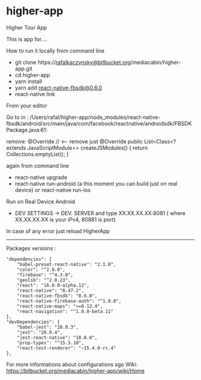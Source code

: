 # higher-app
Higher Tour App

This is app for....

How to run it locally from command line

- git clone https://rafalkaczynsky@bitbucket.org/mediacabin/higher-app.git
- cd higher-app
- yarn install
- yarn add react-native-fbsdk@0.6.0
- react-native link

From your editor

Go to in : /Users/rafal/higher-app/node_modules/react-native-fbsdk/android/src/main/java/com/facebook/reactnative/androidsdk/FBSDKPackage.java:61:

remove:
    @Override  // <-- remove just @Override 
	  public List<Class<? extends JavaScriptModule>> createJSModules() {
        return Collections.emptyList();
    }
	
again from command line

- react-native upgrade
- react-native run-android (a this moment you can build just on real device) or react-native run-ios


Run on Real Device Android

- DEV SETTINGS -> DEV. SERVER and type XX.XX.XX.XX:8081 ( where XX.XX.XX.XX is your iPv4, 80881 is port)


In case of any error just reload HigherApp

-----------------------------------------------------

Packages versions : 

	"dependencies": {
		"babel-preset-react-native": "2.1.0",
		"color": "^2.0.0",
		"firebase": "^4.3.0",
		"geolib": "^2.0.23",
		"react": "16.0.0-alpha.12",
		"react-native": "0.47.2",
		"react-native-fbsdk": "0.6.0",
		"react-native-firebase-auth": "^1.0.0",
		"react-native-maps": ">=0.12.4",
		"react-navigation": "^1.0.0-beta.11"
	},
	"devDependencies": {
		"babel-jest": "20.0.3",
		"jest": "20.0.4",
		"jest-react-native": "18.0.0",
		"prop-types": "^15.5.10",
		"react-test-renderer": "~15.4.0-rc.4"
	},
	
	

For more informations about configurations sgo Wiki: https://bitbucket.org/mediacabin/higher-app/wiki/Home



